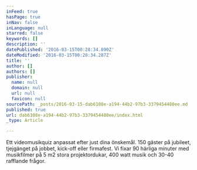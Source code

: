 ```yaml
---
inFeed: true
hasPage: true
inNav: false
inLanguage: null
starred: false
keywords: []
description: ''
datePublished: '2016-03-15T00:28:34.890Z'
dateModified: '2016-03-15T00:28:34.287Z'
title: ''
author: []
authors: []
publisher:
  name: null
  domain: null
  url: null
  favicon: null
sourcePath: _posts/2016-03-15-dab6108e-a194-44b2-97b3-3379454480ee.md
published: true
url: dab6108e-a194-44b2-97b3-3379454480ee/index.html
_type: Article

---
```

Ett videomusikquiz anpassat efter just dina önskemål. 150 gäster på jubileet, tjejgänget på jobbet, kick-off eller firmafest. Vi fixar 90 härliga minuter med musikfilmer på 5 m2 stora projektordukar, 400 watt musik och 30-40 rafflande frågor.